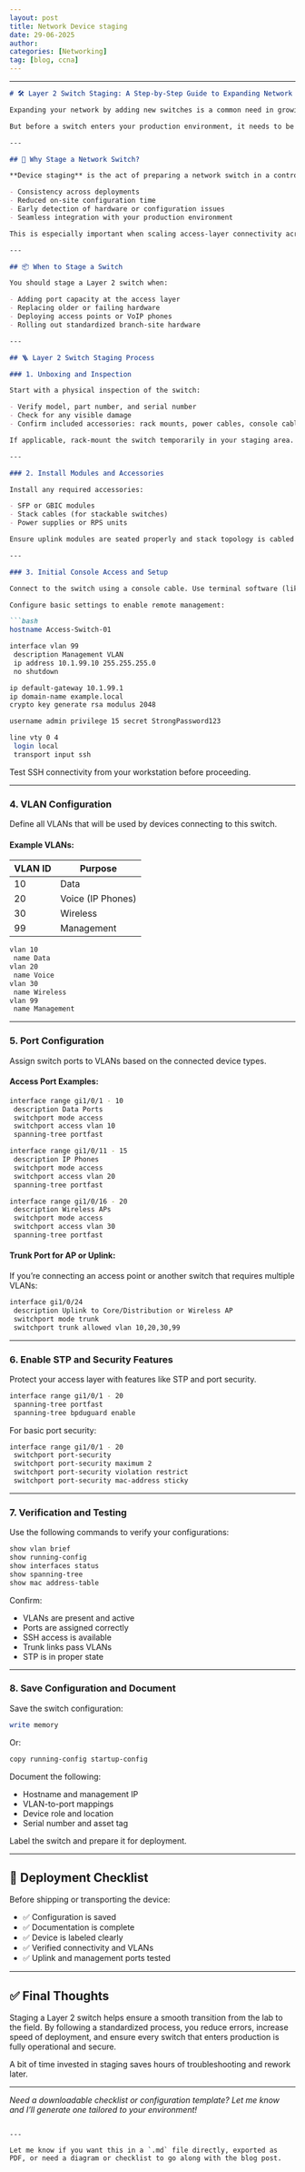 ```yaml
---
layout: post
title: Network Device staging
date: 29-06-2025
author:
categories: [Networking]
tag: [blog, ccna]
---
```

---

````markdown
# 🛠️ Layer 2 Switch Staging: A Step-by-Step Guide to Expanding Network Capacity

Expanding your network by adding new switches is a common need in growing IT environments. Whether it's to support additional users, wireless access points, or IP phones, a Layer 2 access switch provides the foundation for connecting more endpoints.

But before a switch enters your production environment, it needs to be staged—a critical process that ensures your device is properly configured, tested, and ready for deployment. In this guide, we’ll walk through the end-to-end process of staging a Layer 2 network switch.

---

## 🎯 Why Stage a Network Switch?

**Device staging** is the act of preparing a network switch in a controlled setting before it goes live in your network. This process ensures:

- Consistency across deployments  
- Reduced on-site configuration time  
- Early detection of hardware or configuration issues  
- Seamless integration with your production environment  

This is especially important when scaling access-layer connectivity across a growing organization.

---

## 📦 When to Stage a Switch

You should stage a Layer 2 switch when:

- Adding port capacity at the access layer  
- Replacing older or failing hardware  
- Deploying access points or VoIP phones  
- Rolling out standardized branch-site hardware  

---

## 🪜 Layer 2 Switch Staging Process

### 1. Unboxing and Inspection

Start with a physical inspection of the switch:

- Verify model, part number, and serial number  
- Check for any visible damage  
- Confirm included accessories: rack mounts, power cables, console cable, and documentation  

If applicable, rack-mount the switch temporarily in your staging area.

---

### 2. Install Modules and Accessories

Install any required accessories:

- SFP or GBIC modules  
- Stack cables (for stackable switches)  
- Power supplies or RPS units  

Ensure uplink modules are seated properly and stack topology is cabled correctly if using switch stacking.

---

### 3. Initial Console Access and Setup

Connect to the switch using a console cable. Use terminal software (like PuTTY or Tera Term) to access the CLI and begin the initial configuration.

Configure basic settings to enable remote management:

```bash
hostname Access-Switch-01

interface vlan 99
 description Management VLAN
 ip address 10.1.99.10 255.255.255.0
 no shutdown

ip default-gateway 10.1.99.1
ip domain-name example.local
crypto key generate rsa modulus 2048

username admin privilege 15 secret StrongPassword123

line vty 0 4
 login local
 transport input ssh
````

Test SSH connectivity from your workstation before proceeding.

---

### 4. VLAN Configuration

Define all VLANs that will be used by devices connecting to this switch.

#### Example VLANs:

| VLAN ID | Purpose           |
| ------- | ----------------- |
| 10      | Data              |
| 20      | Voice (IP Phones) |
| 30      | Wireless          |
| 99      | Management        |

```bash
vlan 10
 name Data
vlan 20
 name Voice
vlan 30
 name Wireless
vlan 99
 name Management
```

---

### 5. Port Configuration

Assign switch ports to VLANs based on the connected device types.

#### Access Port Examples:

```bash
interface range gi1/0/1 - 10
 description Data Ports
 switchport mode access
 switchport access vlan 10
 spanning-tree portfast

interface range gi1/0/11 - 15
 description IP Phones
 switchport mode access
 switchport access vlan 20
 spanning-tree portfast

interface range gi1/0/16 - 20
 description Wireless APs
 switchport mode access
 switchport access vlan 30
 spanning-tree portfast
```

#### Trunk Port for AP or Uplink:

If you’re connecting an access point or another switch that requires multiple VLANs:

```bash
interface gi1/0/24
 description Uplink to Core/Distribution or Wireless AP
 switchport mode trunk
 switchport trunk allowed vlan 10,20,30,99
```

---

### 6. Enable STP and Security Features

Protect your access layer with features like STP and port security.

```bash
interface range gi1/0/1 - 20
 spanning-tree portfast
 spanning-tree bpduguard enable
```

For basic port security:

```bash
interface range gi1/0/1 - 20
 switchport port-security
 switchport port-security maximum 2
 switchport port-security violation restrict
 switchport port-security mac-address sticky
```

---

### 7. Verification and Testing

Use the following commands to verify your configurations:

```bash
show vlan brief
show running-config
show interfaces status
show spanning-tree
show mac address-table
```

Confirm:

* VLANs are present and active
* Ports are assigned correctly
* SSH access is available
* Trunk links pass VLANs
* STP is in proper state

---

### 8. Save Configuration and Document

Save the switch configuration:

```bash
write memory
```

Or:

```bash
copy running-config startup-config
```

Document the following:

* Hostname and management IP
* VLAN-to-port mappings
* Device role and location
* Serial number and asset tag

Label the switch and prepare it for deployment.

---

## 🚚 Deployment Checklist

Before shipping or transporting the device:

* ✅ Configuration is saved
* ✅ Documentation is complete
* ✅ Device is labeled clearly
* ✅ Verified connectivity and VLANs
* ✅ Uplink and management ports tested

---

## ✅ Final Thoughts

Staging a Layer 2 switch helps ensure a smooth transition from the lab to the field. By following a standardized process, you reduce errors, increase speed of deployment, and ensure every switch that enters production is fully operational and secure.

A bit of time invested in staging saves hours of troubleshooting and rework later.

---

*Need a downloadable checklist or configuration template? Let me know and I’ll generate one tailored to your environment!*

```

---

Let me know if you want this in a `.md` file directly, exported as PDF, or need a diagram or checklist to go along with the blog post.
```
